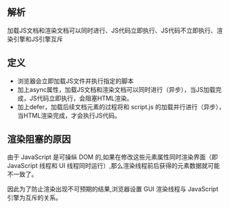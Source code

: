 ## 解析

加载JS文档和渲染文档可以同时进行、JS代码立即执行、JS代码不立即执行、渲染引擎和JS引擎互斥

## 定义

- 浏览器会立即加载JS文件并执行指定的脚本
- 加上async属性，加载JS文档和渲染文档可以同时进行（异步），当JS加载完成，JS代码立即执行，会阻塞HTML渲染。
- 加上defer，加载后续文档元素的过程将和 script.js 的加载并行进行（异步），当HTML渲染完成，才会执行JS代码。

## 渲染阻塞的原因
由于 JavaScript 是可操纵 DOM 的,如果在修改这些元素属性同时渲染界面（即 JavaScript 线程和 UI 线程同时运行）,那么渲染线程前后获得的元素数据就可能不一致了。

因此为了防止渲染出现不可预期的结果,浏览器设置 GUI 渲染线程与 JavaScript 引擎为互斥的关系。
